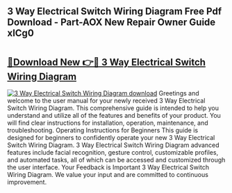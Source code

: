 ## 3 Way Electrical Switch Wiring Diagram Free Pdf Download - Part-AOX New Repair Owner Guide xICg0

# <h2><a href="http://dfjfyv.blite.top/?on=3+Way+Electrical+Switch+Wiring+Diagram">🔗Download New 👉🔴 3 Way Electrical Switch Wiring Diagram</a></h2>

[![3 Way Electrical Switch Wiring Diagram download](https://i.imgur.com/lujVjoI.png)](http://dfjfyv.blite.top/?on=3+Way+Electrical+Switch+Wiring+Diagram)
Greetings and welcome to the user manual for your newly received 3 Way Electrical Switch Wiring Diagram. This comprehensive guide is intended to help you understand and utilize all of the features and benefits of your product. You will find clear instructions for installation, operation, maintenance, and troubleshooting. Operating Instructions for Beginners This guide is designed for beginners to confidently operate your new 3 Way Electrical Switch Wiring Diagram. 3 Way Electrical Switch Wiring Diagram advanced features include facial recognition, gesture control, customizable profiles, and automated tasks, all of which can be accessed and customized through the user interface. Your Feedback is Important 3 Way Electrical Switch Wiring Diagram. We value your input and are committed to continuous improvement.
